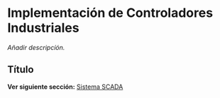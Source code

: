 # Implementación de Controladores Industriales

*Añadir descripcíón.*

## Título


**Ver siguiente sección:** [Sistema SCADA](scada.md)

